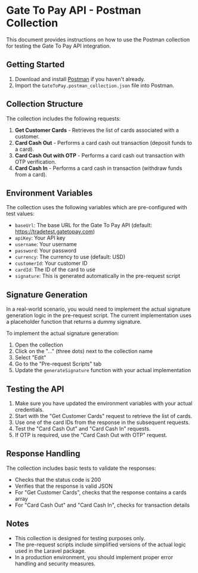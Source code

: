 # Gate To Pay API - Postman Collection

This document provides instructions on how to use the Postman collection for testing the Gate To Pay API integration.

## Getting Started

1. Download and install [Postman](https://www.postman.com/downloads/) if you haven't already.
2. Import the `GateToPay.postman_collection.json` file into Postman.

## Collection Structure

The collection includes the following requests:

1. **Get Customer Cards** - Retrieves the list of cards associated with a customer.
2. **Card Cash Out** - Performs a card cash out transaction (deposit funds to a card).
3. **Card Cash Out with OTP** - Performs a card cash out transaction with OTP verification.
4. **Card Cash In** - Performs a card cash in transaction (withdraw funds from a card).

## Environment Variables

The collection uses the following variables which are pre-configured with test values:

- `baseUrl`: The base URL for the Gate To Pay API (default: https://tradetest.gatetopay.com)
- `apiKey`: Your API key
- `username`: Your username
- `password`: Your password
- `currency`: The currency to use (default: USD)
- `customerId`: Your customer ID
- `cardId`: The ID of the card to use
- `signature`: This is generated automatically in the pre-request script

## Signature Generation

In a real-world scenario, you would need to implement the actual signature generation logic in the pre-request script. The current implementation uses a placeholder function that returns a dummy signature.

To implement the actual signature generation:

1. Open the collection
2. Click on the "..." (three dots) next to the collection name
3. Select "Edit"
4. Go to the "Pre-request Scripts" tab
5. Update the `generateSignature` function with your actual implementation

## Testing the API

1. Make sure you have updated the environment variables with your actual credentials.
2. Start with the "Get Customer Cards" request to retrieve the list of cards.
3. Use one of the card IDs from the response in the subsequent requests.
4. Test the "Card Cash Out" and "Card Cash In" requests.
5. If OTP is required, use the "Card Cash Out with OTP" request.

## Response Handling

The collection includes basic tests to validate the responses:

- Checks that the status code is 200
- Verifies that the response is valid JSON
- For "Get Customer Cards", checks that the response contains a cards array
- For "Card Cash Out" and "Card Cash In", checks for transaction details

## Notes

- This collection is designed for testing purposes only.
- The pre-request scripts include simplified versions of the actual logic used in the Laravel package.
- In a production environment, you should implement proper error handling and security measures.
